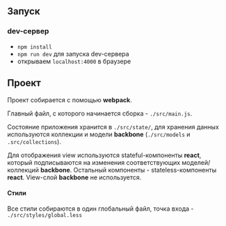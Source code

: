 ## Запуск

### dev-сервер
- `npm install`
- `npm run dev` для запуска dev-сервера
- открываем `localhost:4000` в браузере

## Проект

Проект собирается с помощью **webpack**.

Главный файл, с которого начинается сборка - `./src/main.js`.

Состояние приложения хранится в `./src/state/`, для хранения данных используются коллекции и модели **backbone** (`./src/models` и `.src/collections`).

Для отображения view используются stateful-компоненты **react**, который подписываются на изменения соответствующих моделей/коллекций **backbone**.
Остальный компоненты - stateless-компоненты **react**. View-слой **backbone** не используется.

#### Стили
Все стили собираются в один глобальный файл, точка входа - `./src/styles/global.less`

